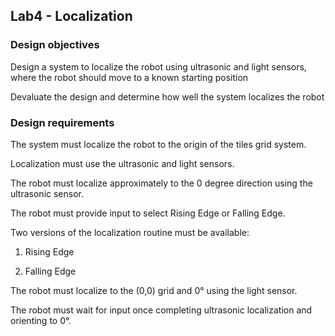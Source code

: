## Lab4 - Localization

### Design objectives

Design a system to localize the robot using ultrasonic and light sensors, where the robot should move to a known starting position

Devaluate the design and determine how well the system localizes the robot

### Design requirements

The system must localize the robot to the origin of the tiles grid system.

Localization must use the ultrasonic and light sensors.

The robot must localize approximately to the 0 degree direction using the ultrasonic sensor.

The robot must provide input to select Rising Edge or Falling Edge. 

Two versions of the localization routine must be available: 

1. Rising Edge

2. Falling Edge

The robot must localize to the (0,0) grid and 0° using the light sensor.

The robot must wait for input once completing ultrasonic localization and orienting to 0°.
